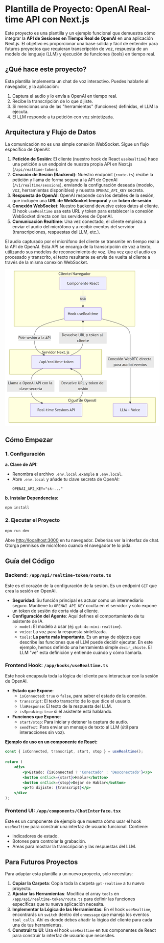 # Plantilla de Proyecto: OpenAI Real-time API con Next.js

Este proyecto es una plantilla y un ejemplo funcional que demuestra cómo integrar la **API de Sesiones en Tiempo Real de OpenAI** en una aplicación Next.js. El objetivo es proporcionar una base sólida y fácil de entender para futuros proyectos que requieran transcripción de voz, respuesta de un modelo de lenguaje (LLM) y ejecución de funciones (tools) en tiempo real.

## ¿Qué hace este proyecto?

Esta plantilla implementa un chat de voz interactivo. Puedes hablarle al navegador, y la aplicación:
1.  Captura el audio y lo envía a OpenAI en tiempo real.
2.  Recibe la transcripción de lo que dijiste.
3.  Si mencionas una de las "herramientas" (funciones) definidas, el LLM la ejecuta.
4.  El LLM responde a tu petición con voz sintetizada.

## Arquitectura y Flujo de Datos

La comunicación no es una simple conexión WebSocket. Sigue un flujo específico de OpenAI:

1.  **Petición de Sesión**: El cliente (nuestro hook de React `useRealtime`) hace una petición a un endpoint de nuestra propia API en Next.js (`/api/realtime-token`).
2.  **Creación de Sesión (Backend)**: Nuestro endpoint (`route.ts`) recibe la petición y llama de forma segura a la API de OpenAI (`/v1/realtime/sessions`), enviando la configuración deseada (modelo, voz, herramientas disponibles) y nuestra `OPENAI_API_KEY` secreta.
3.  **Respuesta de OpenAI**: OpenAI responde con los detalles de la sesión, que incluyen una **URL de WebSocket temporal** y un **token de sesión**.
4.  **Conexión WebSocket**: Nuestro backend devuelve estos datos al cliente. El hook `useRealtime` usa esta URL y token para establecer la conexión WebSocket directa con los servidores de OpenAI.
5.  **Comunicación Realtime**: Una vez conectado, el cliente empieza a enviar el audio del micrófono y a recibir eventos del servidor (transcripciones, respuestas del LLM, etc.).

El audio capturado por el micrófono del cliente se transmite en tiempo real a la API de OpenAI. Esta API se encarga de la transcripción de voz a texto, utilizando sus modelos de reconocimiento de voz. Una vez que el audio es procesado y transcrito, el texto resultante se envía de vuelta al cliente a través de la misma conexión WebSocket.

![Arquitectura y Flujo de Datos](public/img/mermaid-flow.png)

## Cómo Empezar

### 1. Configuración

**a. Clave de API:**
   - Renombra el archivo `.env.local.example` a `.env.local`.
   - Abre `.env.local` y añade tu clave secreta de OpenAI:
     ```
     OPENAI_API_KEY="sk-..."
     ```

**b. Instalar Dependencias:**
   ```bash
   npm install
   ```

### 2. Ejecutar el Proyecto

```bash
npm run dev
```

Abre [http://localhost:3000](http://localhost:3000) en tu navegador. Deberías ver la interfaz de chat. Otorga permisos de micrófono cuando el navegador te lo pida.

## Guía del Código

### Backend: `/app/api/realtime-token/route.ts`

Este es el corazón de la configuración de la sesión. Es un endpoint `GET` que crea la sesión en OpenAI.

- **Seguridad**: Su función principal es actuar como un intermediario seguro. Mantiene tu `OPENAI_API_KEY` oculta en el servidor y solo expone un token de sesión de corta vida al cliente.
- **Configuración del Agente**: Aquí defines el comportamiento de tu asistente de IA.
  - `model`: El modelo a usar (ej: `gpt-4o-mini-realtime`).
  - `voice`: La voz para la respuesta sintetizada.
  - `tools`: **La parte más importante**. Es un array de objetos que describe las funciones que el LLM puede decidir ejecutar. En este ejemplo, hemos definido una herramienta simple `decir_chiste`. El LLM "ve" esta definición y entiende cuándo y cómo llamarla.

### Frontend Hook: `/app/hooks/useRealtime.ts`

Este hook encapsula toda la lógica del cliente para interactuar con la sesión de OpenAI.

- **Estado que Expone**:
  - `isConnected`: `true` o `false`, para saber el estado de la conexión.
  - `transcript`: El texto transcrito de lo que dice el usuario.
  - `llmResponse`: El texto de la respuesta del LLM.
  - `isSpeaking`: `true` si el asistente está hablando.
- **Funciones que Expone**:
  - `start/stop`: Para iniciar y detener la captura de audio.
  - `sendText`: Para enviar un mensaje de texto al LLM (útil para interacciones sin voz).

**Ejemplo de uso en un componente de React:**
```jsx
const { isConnected, transcript, start, stop } = useRealtime();

return (
    <div>
        <p>Estado: {isConnected ? 'Conectado' : 'Desconectado'}</p>
        <button onClick={start}>Hablar</button>
        <button onClick={stop}>Dejar de Hablar</button>
        <p>Tú dijiste: {transcript}</p>
    </div>
);
```

### Frontend UI: `/app/components/ChatInterface.tsx`

Este es un componente de ejemplo que muestra cómo usar el hook `useRealtime` para construir una interfaz de usuario funcional. Contiene:
- Indicadores de estado.
- Botones para controlar la grabación.
- Áreas para mostrar la transcripción y las respuestas del LLM.

## Para Futuros Proyectos

Para adaptar esta plantilla a un nuevo proyecto, solo necesitas:

1.  **Copiar la Carpeta**: Copia toda la carpeta `gpt-realtime` a tu nuevo proyecto.
2.  **Ajustar las Herramientas**: Modifica el array `tools` en `/app/api/realtime-token/route.ts` para definir las funciones específicas que tu nueva aplicación necesita.
3.  **Implementar la Lógica de las Herramientas**: En el hook `useRealtime`, encontrarás un `switch` dentro del `onmessage` que maneja los eventos `tool_calls`. Ahí es donde debes añadir la lógica del cliente para cada una de tus herramientas.
4.  **Construir tu UI**: Usa el hook `useRealtime` en tus componentes de React para construir la interfaz de usuario que necesites.
